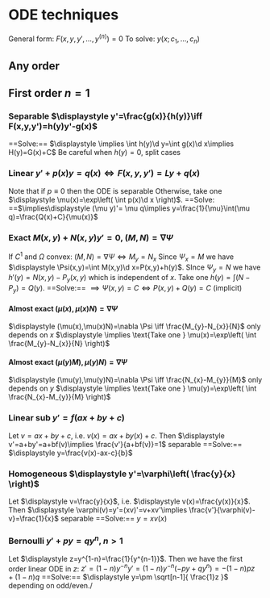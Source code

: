 # ODE techniques
General form: $F(x,y,y',\dots,y^{(n)})=0$
To solve: $y(x;c_{1},\dots,c_{n})$
## Any order
## First order $n=1$
### Separable $\displaystyle y'=\frac{g(x)}{h(y)}\iff F(x,y,y')=h(y)y'-g(x)$
==Solve:== $\displaystyle \implies \int h(y)\d y=\int g(x)\d x\implies H(y)=G(x)+C$
Be careful when $h(y)=0$, split cases
### Linear $y'+p(x)y=q(x)\iff F(x,y,y')=Ly+q(x)$
Note that if $p\equiv 0$ then the ODE is separable
Otherwise, take one $\displaystyle \mu(x)=\exp\left( \int p(x)\d x \right)$.
==Solve: ==$\implies\displaystyle (\mu y)'= \mu q\implies y=\frac{1}{\mu}\int(\mu q)=\frac{Q(x)+C}{\mu(x)}$
### Exact $M(x,y)+N(x,y)y'=0$, $(M,N)=\nabla \Psi$
If $C^{1}$ and $\Omega$ convex: $(M,N)=\nabla \Psi \iff M_{y}=N_{x}$
Since $\Psi_{x}=M$ we have $\displaystyle \Psi(x,y)=\int M(x,y)\d x=P(x,y)+h(y)$.
SInce $\Psi_{y}=N$ we have $h'(y)=N(x,y)-P_{y}(x,y)$ which is independent of $x$.
Take one $\displaystyle h(y)=\int (N-P_{y})=Q(y)$.
==Solve:== $\implies \Psi(x,y)=C\iff P(x,y)+Q(y)=C$ (implicit)
#### Almost exact $(\mu(x),\mu(x)N)=\nabla \Psi$
$\displaystyle (\mu(x),\mu(x)N)=\nabla \Psi \iff \frac{M_{y}-N_{x}}{N}$ only depends on $x$
$\displaystyle \implies \text{Take one } \mu(x)=\exp\left( \int \frac{M_{y}-N_{x}}{N} \right)$
#### Almost exact $(\mu(y)M),\mu(y)N)=\nabla \Psi$
$\displaystyle (\mu(y),\mu(y)N)=\nabla \Psi \iff \frac{N_{x}-M_{y}}{M}$ only depends on $y$
$\displaystyle \implies \text{Take one } \mu(y)=\exp\left( \int \frac{N_{x}-M_{y}}{M} \right)$
### Linear sub $y'=f(ax+by+c)$
Let $v=ax+by+c$, i.e. $v(x)=ax+by(x)+c$.
Then $\displaystyle v'=a+by'=a+bf(v)\implies \frac{v'}{a+bf(v)}=1$ separable
==Solve:== $\displaystyle y=\frac{v(x)-ax-c}{b}$
### Homogeneous $\displaystyle y'=\varphi\left( \frac{y}{x} \right)$
Let $\displaystyle v=\frac{y}{x}$, i.e. $\displaystyle v(x)=\frac{y(x)}{x}$.
Then $\displaystyle \varphi(v)=y'=(xv)'=v+xv'\implies \frac{v'}{\varphi(v)-v}=\frac{1}{x}$ separable
==Solve:== $y=xv(x)$
### Bernoulli $y'+py=qy^{n}$, $n>1$
Let $\displaystyle z=y^{1-n}=\frac{1}{y^{n-1}}$. 
Then we have the first order linear ODE in $z$: $z'=(1-n)y^{-n}y'=(1-n)y^{-n}(-py+qy^{n})=-(1-n)pz+(1-n)q$
==Solve:== $\displaystyle y=\pm \sqrt[n-1]{ \frac{1}z }$ depending on odd/even./